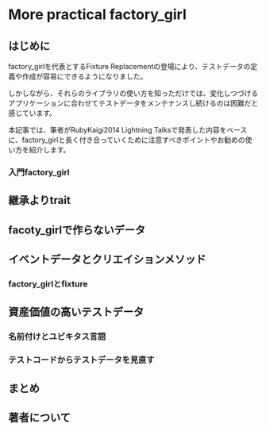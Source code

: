 # More practical factory_girl

## はじめに

factory_girlを代表とするFixture Replacementの登場により、テストデータの定義や作成が容易にできるようになりました。

しかしながら、それらのライブラリの使い方を知っただけでは、変化しつづけるアプリケーションに合わせてテストデータをメンテナンスし続けるのは困難だと感じています。

本記事では、筆者がRubyKaigi2014 Lightning Talksで発表した内容をベースに、factory_girlと長く付き合っていくために注意すべきポイントやお勧めの使い方を紹介します。

### 入門factory_girl

## 継承よりtrait

## facoty_girlで作らないデータ

## イベントデータとクリエイションメソッド

### factory_girlとfixture

## 資産価値の高いテストデータ

### 名前付けとユビキタス言語

### テストコードからテストデータを見直す

## まとめ

## 著者について
